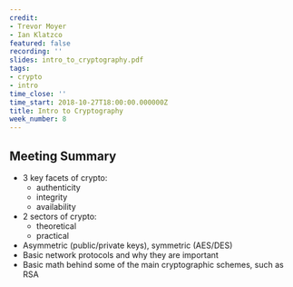 ```yaml
---
credit:
- Trevor Moyer
- Ian Klatzco
featured: false
recording: ''
slides: intro_to_cryptography.pdf
tags:
- crypto
- intro
time_close: ''
time_start: 2018-10-27T18:00:00.000000Z
title: Intro to Cryptography
week_number: 8
---
```

## Meeting Summary
- 3 key facets of crypto:
  - authenticity
  - integrity
  - availability
- 2 sectors of crypto:
  - theoretical
  - practical
- Asymmetric (public/private keys), symmetric (AES/DES)
- Basic network protocols and why they are important
- Basic math behind some of the main cryptographic schemes, such as RSA